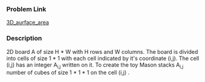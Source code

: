 ### Problem Link
[3D_aurface_area](https://www.hackerrank.com/challenges/3d-surface-area/problem?h_r=internal-search)

### Description
2D board A of size H * W with H rows and W columns. The board is divided into cells of size 1 * 1  with each cell indicated by it's coordinate (i,j). The cell (i,j) has an integer A<sub>i,j</sub> written on it. To create the toy Mason stacks A<sub>i,j</sub> number of cubes of size 1 * 1 * 1 on the cell (i,j) . 

